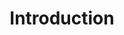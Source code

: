 ---
title: Introduction # leave blank to exclude
number_featured: 2 
use_featured: false # if false, use most recent by date
number_categories: 3 # set to zero to exclude
show_intro: true
intro: I am currently a Ph.D. candidate under supervision of [Dr. Surya Tokdar](http://www2.stat.duke.edu/~st118/) in Department of Statistical Science at Duke University. I obtain Bachelor's degree in Remin University of China in Beijing and Master's degree at Duke University. I am interested in Bayesian factor model, nonparametric Bayes, and applications in neuroscience. My goal is to serve as a bridge to connect various disciplines through developing statistical methods and models, and spread the concepts of statistics to the general public. I am currently enrolled in Certificate in College Teaching ([CCT](https://gradschool.duke.edu/professional-development/programs/certificate-college-teaching)) program and Preparing Future Faculty ([PFF](https://gradschool.duke.edu/professional-development/programs/preparing-future-faculty)) program.

---